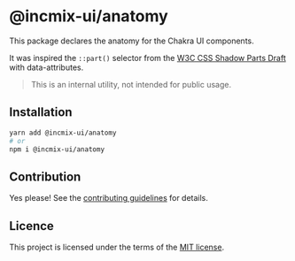 # @incmix-ui/anatomy

This package declares the anatomy for the Chakra UI components.

It was inspired the `::part()` selector from the
[W3C CSS Shadow Parts Draft](https://www.w3.org/TR/css-shadow-parts-1/) with
data-attributes.

> This is an internal utility, not intended for public usage.

## Installation

```sh
yarn add @incmix-ui/anatomy
# or
npm i @incmix-ui/anatomy
```

## Contribution

Yes please! See the
[contributing guidelines](https://github.com/chakra-ui/core/blob/main/CONTRIBUTING.md)
for details.

## Licence

This project is licensed under the terms of the
[MIT license](https://github.com/chakra-ui/core/blob/main/LICENSE).
